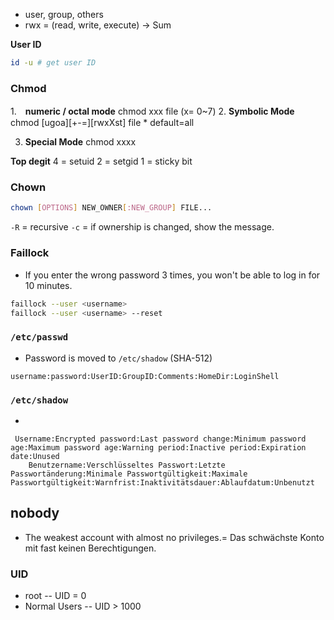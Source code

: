 * user, group, others
* rwx = (read, write, execute)
-> Sum

**User ID**
```bash
id -u # get user ID
```

### Chmod

1.　**numeric / octal mode** 
chmod xxx file
(x= 0~7)
2. **Symbolic Mode** 
chmod [ugoa][+-=][rwxXst] file
    * default=all

3. **Special Mode** 
chmod xxxx

**Top degit**
4 = setuid
2 = setgid
1 = sticky bit


### Chown
```bash
chown [OPTIONS] NEW_OWNER[:NEW_GROUP] FILE...
```
`-R` = recursive
`-c` = if ownership is changed, show the message.

### Faillock
* If you enter the wrong password 3 times, you won't be able to log in for 10 minutes.
```bash
faillock --user <username>
faillock --user <username> --reset

```


### `/etc/passwd`

* Password is moved to `/etc/shadow` (SHA-512)
```
username:password:UserID:GroupID:Comments:HomeDir:LoginShell
```

### `/etc/shadow`

*
```
 Username:Encrypted password:Last password change:Minimum password age:Maximum password age:Warning period:Inactive period:Expiration date:Unused
    Benutzername:Verschlüsseltes Passwort:Letzte Passwortänderung:Minimale Passwortgültigkeit:Maximale Passwortgültigkeit:Warnfrist:Inaktivitätsdauer:Ablaufdatum:Unbenutzt
```

## nobody
*  The weakest account with almost no privileges.= Das schwächste Konto mit fast keinen Berechtigungen.

### UID
* root -- UID = 0
* Normal Users -- UID > 1000
